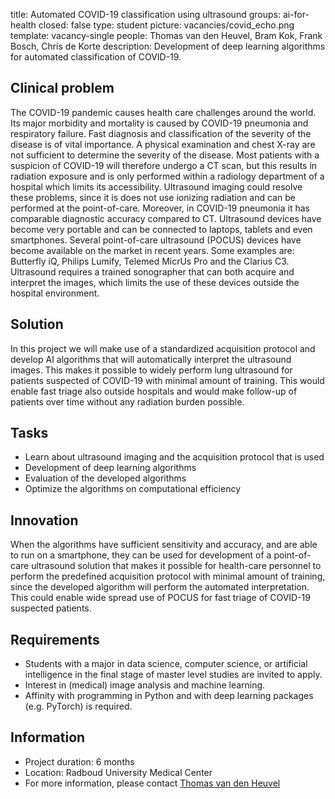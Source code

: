 title: Automated COVID-19 classification using ultrasound
groups: ai-for-health
closed: false
type: student
picture: vacancies/covid_echo.png
template: vacancy-single
people: Thomas van den Heuvel, Bram Kok, Frank Bosch, Chris de Korte
description: Development of deep learning algorithms for automated classification of COVID-19.

## Clinical problem

The COVID-19 pandemic causes health care challenges around the world. Its major morbidity and mortality is caused by COVID-19 pneumonia and respiratory failure. Fast diagnosis and classification of the severity of the disease is of vital importance. A physical examination and chest X-ray are not sufficient to determine the severity of the disease. Most patients with a suspicion of COVID-19 will therefore undergo a CT scan, but this results in radiation exposure and is only performed within a radiology department of a hospital which limits its accessibility. Ultrasound imaging could resolve these problems, since it is does not use ionizing radiation and can be performed at the point-of-care. Moreover, in COVID-19 pneumonia it has comparable diagnostic accuracy compared to CT. Ultrasound devices have become very portable and can be connected to laptops, tablets and even smartphones. Several point-of-care ultrasound (POCUS) devices have become available on the market in recent years. Some examples are: Butterfly iQ, Philips Lumify, Telemed MicrUs Pro and the Clarius C3. Ultrasound requires a trained sonographer that can both acquire and interpret the images, which limits the use of these devices outside the hospital environment.

## Solution
In this project we will make use of a standardized acquisition protocol and develop AI algorithms that will automatically interpret the ultrasound images. This makes it possible to widely perform lung ultrasound for patients suspected of COVID-19 with minimal amount of training. This would enable fast triage also outside hospitals and would make follow-up of patients over time without any radiation burden possible.

## Tasks
-	Learn about ultrasound imaging and the acquisition protocol that is used
-	Development of deep learning algorithms
-	Evaluation of the developed algorithms
-	Optimize the algorithms on computational efficiency

## Innovation
When the algorithms have sufficient sensitivity and accuracy, and are able to run on a smartphone, they can be used for development of a point-of-care ultrasound solution that makes it possible for health-care personnel to perform the predefined acquisition protocol with minimal amount of training, since the developed algorithm will perform the automated interpretation. This could enable wide spread use of POCUS for fast triage of COVID-19 suspected patients.

## Requirements

- Students with a major in data science, computer science, or artificial intelligence in the final stage of master level studies are invited to apply.
- Interest in (medical) image analysis and machine learning.
- Affinity with programming in Python and with deep learning packages (e.g. PyTorch) is required.

## Information
-	Project duration: 6 months
-	Location: Radboud University Medical Center
-	For more information, please contact [Thomas van den Heuvel](mailto:Thomas.vandenHeuvel@radboudumc.nl) 

